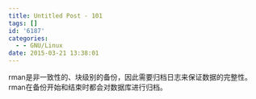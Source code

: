 ```yaml
---
title: Untitled Post - 101
tags: []
id: '6187'
categories:
  - - GNU/Linux
date: 2015-03-21 13:38:01
---
```


rman是非一致性的、块级别的备份，因此需要归档日志来保证数据的完整性。rman在备份开始和结束时都会对数据库进行归档。